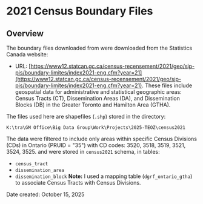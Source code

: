 # 2021 Census Boundary Files

## Overview
The boundary files downloaded from  were downloaded from the Statistics Canada website:
- URL: [https://www12.statcan.gc.ca/census-recensement/2021/geo/sip-pis/boundary-limites/index2021-eng.cfm?year=21](https://www12.statcan.gc.ca/census-recensement/2021/geo/sip-pis/boundary-limites/index2021-eng.cfm?year=21). These files include geospatial data for administrative and statistical geographic areas: Census Tracts (CT), Dissemination Areas (DA), and Dissemination Blocks (DB) in the Greater Toronto and Hamilton Area (GTHA).

The files used here are shapefiles (`.shp`) stored in the directory:
```
K:\tra\GM Office\Big Data Group\Work\Projects\2025-TEOZ\census2021
```
The data were filtered to include only areas within specific Census Divisions (CDs) in Ontario (PRUID = "35") with CD codes: 3520, 3518, 3519, 3521, 3524, 3525.
and were stored in `census2021` schema, in tables:
   - `census_tract`
   - `dissemination_area`
   - `dissemination_block`
**Note:** I used a mapping table (`dgrf_ontario_gtha`) to associate Census Tracts with Census Divisions.

Date created: October 15, 2025